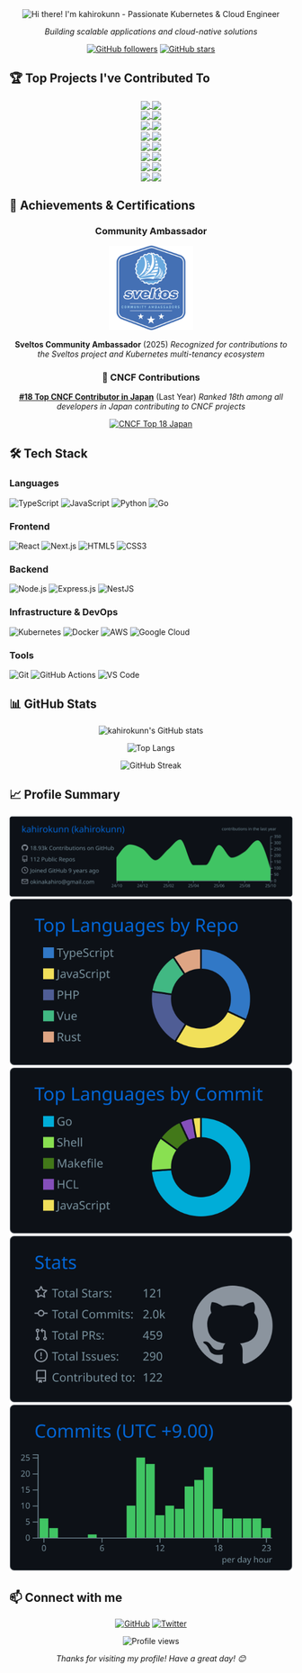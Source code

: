 <div align="center">

<img src="https://readme-typing-svg.herokuapp.com?font=Fira+Code&size=28&duration=4000&pause=1000&color=00ADD8&center=true&width=600&lines=Hi+there!+I'm+kahirokunn+👋" alt="Hi there! I'm kahirokunn - Passionate Kubernetes & Cloud Engineer" />

*Building scalable applications and cloud-native solutions*

[![GitHub followers](https://img.shields.io/github/followers/kahirokunn?label=Follow&style=social)](https://github.com/kahirokunn)
[![GitHub stars](https://img.shields.io/github/stars/kahirokunn?label=Stars&style=social)](https://github.com/kahirokunn)

</div>

## 🏆 Top Projects I've Contributed To

<div align="center">

<!-- CONTRIB-PROJECTS:START -->
<div align="center">
<a href="https://github.com/k0sproject/k0smotron">
  <img align="center" src="https://github-readme-stats.vercel.app/api/pin/?username=k0sproject&repo=k0smotron&theme=github_dark&hide_border=true" />
</a>
<a href="https://github.com/projectsveltos/sveltos">
  <img align="center" src="https://github-readme-stats.vercel.app/api/pin/?username=projectsveltos&repo=sveltos&theme=github_dark&hide_border=true" />
</a>
</div>

<div align="center">
<a href="https://github.com/apache/incubator-devlake-helm-chart">
  <img align="center" src="https://github-readme-stats.vercel.app/api/pin/?username=apache&repo=incubator-devlake-helm-chart&theme=github_dark&hide_border=true" />
</a>
<a href="https://github.com/projectsveltos/addon-controller">
  <img align="center" src="https://github-readme-stats.vercel.app/api/pin/?username=projectsveltos&repo=addon-controller&theme=github_dark&hide_border=true" />
</a>
</div>

<div align="center">
<a href="https://github.com/cilium/cilium">
  <img align="center" src="https://github-readme-stats.vercel.app/api/pin/?username=cilium&repo=cilium&theme=github_dark&hide_border=true" />
</a>
<a href="https://github.com/kubernetes-sigs/cluster-api">
  <img align="center" src="https://github-readme-stats.vercel.app/api/pin/?username=kubernetes-sigs&repo=cluster-api&theme=github_dark&hide_border=true" />
</a>
</div>

<div align="center">
<a href="https://github.com/k0sproject/k0s">
  <img align="center" src="https://github-readme-stats.vercel.app/api/pin/?username=k0sproject&repo=k0s&theme=github_dark&hide_border=true" />
</a>
<a href="https://github.com/linkerd/website">
  <img align="center" src="https://github-readme-stats.vercel.app/api/pin/?username=linkerd&repo=website&theme=github_dark&hide_border=true" />
</a>
</div>

<div align="center">
<a href="https://github.com/kubernetes-sigs/mcs-api">
  <img align="center" src="https://github-readme-stats.vercel.app/api/pin/?username=kubernetes-sigs&repo=mcs-api&theme=github_dark&hide_border=true" />
</a>
<a href="https://github.com/kubernetes-sigs/cluster-inventory-api">
  <img align="center" src="https://github-readme-stats.vercel.app/api/pin/?username=kubernetes-sigs&repo=cluster-inventory-api&theme=github_dark&hide_border=true" />
</a>
</div>

<div align="center">
<a href="https://github.com/clastix/kamaji">
  <img align="center" src="https://github-readme-stats.vercel.app/api/pin/?username=clastix&repo=kamaji&theme=github_dark&hide_border=true" />
</a>
<a href="https://github.com/appthrust/capt">
  <img align="center" src="https://github-readme-stats.vercel.app/api/pin/?username=appthrust&repo=capt&theme=github_dark&hide_border=true" />
</a>
</div>

<div align="center">
<a href="https://github.com/google-gemini/gemini-fullstack-langgraph-quickstart">
  <img align="center" src="https://github-readme-stats.vercel.app/api/pin/?username=google-gemini&repo=gemini-fullstack-langgraph-quickstart&theme=github_dark&hide_border=true" />
</a>
<a href="https://github.com/kubernetes-sigs/cluster-api-operator">
  <img align="center" src="https://github-readme-stats.vercel.app/api/pin/?username=kubernetes-sigs&repo=cluster-api-operator&theme=github_dark&hide_border=true" />
</a>
</div>

<div align="center">
<a href="https://github.com/kubernetes/enhancements">
  <img align="center" src="https://github-readme-stats.vercel.app/api/pin/?username=kubernetes&repo=enhancements&theme=github_dark&hide_border=true" />
</a>
<a href="https://github.com/linkerd/linkerd2">
  <img align="center" src="https://github-readme-stats.vercel.app/api/pin/?username=linkerd&repo=linkerd2&theme=github_dark&hide_border=true" />
</a>
</div>
<!-- CONTRIB-PROJECTS:END -->

</div>

## 🏅 Achievements & Certifications

<div align="center">

### Community Ambassador

<a href="https://badgr.com/public/assertions/4cUWEQcoTSGOdKRGnlG_3w?identity__email=okinakahiro@gmail.com">
  <img src="./assets/badges/sveltos-community-ambassador.png" alt="Sveltos Community Ambassador" width="150"/>
</a>

**Sveltos Community Ambassador** (2025)
*Recognized for contributions to the Sveltos project and Kubernetes multi-tenancy ecosystem*

### 🌟 CNCF Contributions

<!-- CNCF_RANKING_START -->
**[#18 Top CNCF Contributor in Japan](https://all.devstats.cncf.io/d/66/developer-activity-counts-by-companies?orgId=1&var-period_name=Last%20year&var-country_name=Japan&var-repogroup_name=All&var-metric=contributions&var-companies=All)** (Last Year)
*Ranked 18th among all developers in Japan contributing to CNCF projects*
<!-- CNCF_RANKING_END -->

<!--
Note: This ranking is updated periodically.
Future automation: Planning to implement automatic updates using GitHub Actions.
Last checked: 2025-09
-->

<a href="https://all.devstats.cncf.io/d/66/developer-activity-counts-by-companies?orgId=1&var-period_name=Last%20year&var-country_name=Japan&var-repogroup_name=All&var-metric=contributions&var-companies=All">
  <img src="https://img.shields.io/badge/CNCF%20Japan-Top%2018-brightgreen?style=for-the-badge&logo=cncf" alt="CNCF Top 18 Japan"/>
</a>

</div>

## 🛠️ Tech Stack

### Languages

![TypeScript](https://img.shields.io/badge/TypeScript-007ACC?style=for-the-badge&logo=typescript&logoColor=white)
![JavaScript](https://img.shields.io/badge/JavaScript-F7DF1E?style=for-the-badge&logo=javascript&logoColor=black)
![Python](https://img.shields.io/badge/Python-3776AB?style=for-the-badge&logo=python&logoColor=white)
![Go](https://img.shields.io/badge/Go-00ADD8?style=for-the-badge&logo=go&logoColor=white)

### Frontend

![React](https://img.shields.io/badge/React-20232A?style=for-the-badge&logo=react&logoColor=61DAFB)
![Next.js](https://img.shields.io/badge/Next.js-000000?style=for-the-badge&logo=next.js&logoColor=white)
![HTML5](https://img.shields.io/badge/HTML5-E34F26?style=for-the-badge&logo=html5&logoColor=white)
![CSS3](https://img.shields.io/badge/CSS3-1572B6?style=for-the-badge&logo=css3&logoColor=white)

### Backend

![Node.js](https://img.shields.io/badge/Node.js-43853D?style=for-the-badge&logo=node.js&logoColor=white)
![Express.js](https://img.shields.io/badge/Express.js-404D59?style=for-the-badge&logo=express&logoColor=white)
![NestJS](https://img.shields.io/badge/NestJS-E0234E?style=for-the-badge&logo=nestjs&logoColor=white)

### Infrastructure & DevOps

![Kubernetes](https://img.shields.io/badge/Kubernetes-326CE5?style=for-the-badge&logo=kubernetes&logoColor=white)
![Docker](https://img.shields.io/badge/Docker-2496ED?style=for-the-badge&logo=docker&logoColor=white)
![AWS](https://img.shields.io/badge/AWS-232F3E?style=for-the-badge&logo=amazon-aws&logoColor=white)
![Google Cloud](https://img.shields.io/badge/Google_Cloud-4285F4?style=for-the-badge&logo=google-cloud&logoColor=white)

### Tools

![Git](https://img.shields.io/badge/Git-F05032?style=for-the-badge&logo=git&logoColor=white)
![GitHub Actions](https://img.shields.io/badge/GitHub_Actions-2088FF?style=for-the-badge&logo=github-actions&logoColor=white)
![VS Code](https://img.shields.io/badge/VS_Code-007ACC?style=for-the-badge&logo=visual-studio-code&logoColor=white)

## 📊 GitHub Stats

<div align="center">

![kahirokunn's GitHub stats](https://github-readme-stats.vercel.app/api?username=kahirokunn&show_icons=true&theme=github_dark&hide_border=true&count_private=true)

![Top Langs](https://github-readme-stats.vercel.app/api/top-langs/?username=kahirokunn&layout=compact&theme=github_dark&hide_border=true)

![GitHub Streak](https://github-readme-streak-stats.herokuapp.com/?user=kahirokunn&theme=github-dark-blue&hide_border=true)

</div>

## 📈 Profile Summary

<div align="center">

![](./profile-summary-card-output/github_dark/0-profile-details.svg)
![](./profile-summary-card-output/github_dark/1-repos-per-language.svg)
![](./profile-summary-card-output/github_dark/2-most-commit-language.svg)
![](./profile-summary-card-output/github_dark/3-stats.svg)
![](./profile-summary-card-output/github_dark/4-productive-time.svg)

</div>

## 📫 Connect with me

<div align="center">

[![GitHub](https://img.shields.io/badge/GitHub-100000?style=for-the-badge&logo=github&logoColor=white)](https://github.com/kahirokunn)
[![Twitter](https://img.shields.io/badge/Twitter-1DA1F2?style=for-the-badge&logo=twitter&logoColor=white)](https://twitter.com/kahirokunn)

</div>

<div align="center">

![Profile views](https://komarev.com/ghpvc/?username=kahirokunn&color=brightgreen&style=flat-square)

*Thanks for visiting my profile! Have a great day! 😊*

</div>
